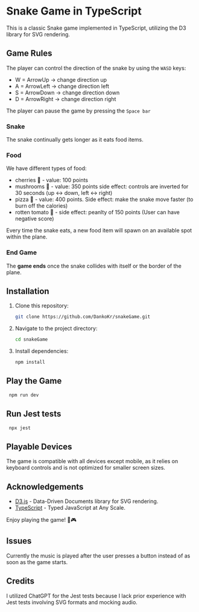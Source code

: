 # Snake Game in TypeScript

This is a classic Snake game implemented in TypeScript, utilizing the D3 library for SVG rendering.

## Game Rules

The player can control the direction of the snake by using the `WASD` keys:

- W = ArrowUp -> change direction up
- A = ArrowLeft -> change direction left
- S = ArrowDown -> change direction down
- D = ArrowRight -> change direction right

The player can pause the game by pressing the `Space bar`

### Snake

The snake continually gets longer as it eats food items.

### Food

We have different types of food:

- cherries 🍒 - value: 100 points
- mushrooms 🍄 - value: 350 points side effect: controls are inverted for 30 seconds (up <-> down, left <-> right)
- pizza 🍕 - value: 400 points. Side effect: make the snake move faster (to burn off the calories)
- rotten tomato 🍅 - side effect: peanlty of 150 points (User can have negative score)

Every time the snake eats, a new food item will spawn on an available spot within the plane.

### End Game

The **game ends** once the snake collides with itself or the border of the plane.

## Installation

1. Clone this repository:

   ```bash
   git clone https://github.com/DankoKr/snakeGame.git
   ```

2. Navigate to the project directory:

   ```bash
   cd snakeGame
   ```

3. Install dependencies:

   ```bash
   npm install
   ```

## Play the Game

```bash
 npm run dev
```

## Run Jest tests

```bash
 npx jest
```

## Playable Devices

The game is compatible with all devices except mobile, as it relies on keyboard controls and is not optimized for smaller screen sizes.

## Acknowledgements

- [D3.js](https://d3js.org/) - Data-Driven Documents library for SVG rendering.
- [TypeScript](https://www.typescriptlang.org/) - Typed JavaScript at Any Scale.

Enjoy playing the game! 🐍🎮

## Issues

Currently the music is played after the user presses a button instead of as soon as the game starts.

## Credits

I utilized ChatGPT for the Jest tests because I lack prior experience with Jest tests involving SVG formats and mocking audio.
